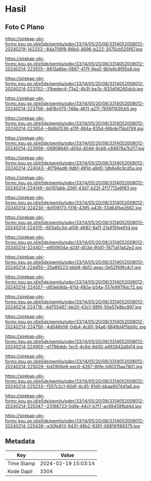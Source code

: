 # Hasil

## Foto C Plano

https://sirekap-obj-formc.kpu.go.id/e5de/pemilu/pdpr/33/14/05/20/08/3314052008012-20240219-142333--84a708f8-86b4-4696-b222-3075cb525f67.jpg

https://sirekap-obj-formc.kpu.go.id/e5de/pemilu/pdpr/33/14/05/20/08/3314052008012-20240214-223555--8813a6be-0887-417f-9ea5-9b1e6c8f95e8.jpg

https://sirekap-obj-formc.kpu.go.id/e5de/pemilu/pdpr/33/14/05/20/08/3314052008012-20240214-223702--31bedec4-73a2-4b3f-be3c-933d06260dcb.jpg

https://sirekap-obj-formc.kpu.go.id/e5de/pemilu/pdpr/33/14/05/20/08/3314052008012-20240214-223758--b819c075-748a-4611-a211-7656f183fcb5.jpg

https://sirekap-obj-formc.kpu.go.id/e5de/pemilu/pdpr/33/14/05/20/08/3314052008012-20240214-223854--4b8b0536-a13f-484a-835d-66bde75bd769.jpg

https://sirekap-obj-formc.kpu.go.id/e5de/pemilu/pdpr/33/14/05/20/08/3314052008012-20240214-223958--06908640-d05d-4048-9cb6-c69978a7b2f7.jpg

https://sirekap-obj-formc.kpu.go.id/e5de/pemilu/pdpr/33/14/05/20/08/3314052008012-20240214-224043--4f794ed6-9db1-491d-a9d0-1db6e8c9cd5a.jpg

https://sirekap-obj-formc.kpu.go.id/e5de/pemilu/pdpr/33/14/05/20/08/3314052008012-20240214-224149--b0151abb-206f-43d7-b22f-2f17712e9f83.jpg

https://sirekap-obj-formc.kpu.go.id/e5de/pemilu/pdpr/33/14/05/20/08/3314052008012-20240214-224230--8d109173-f316-4395-a435-33d64fbe2662.jpg

https://sirekap-obj-formc.kpu.go.id/e5de/pemilu/pdpr/33/14/05/20/08/3314052008012-20240214-224315--603a5c3d-af08-4682-8a11-21a915fee61d.jpg

https://sirekap-obj-formc.kpu.go.id/e5de/pemilu/pdpr/33/14/05/20/08/3314052008012-20240214-224407--e950604a-d24f-403d-9041-7871a51ab2e2.jpg

https://sirekap-obj-formc.kpu.go.id/e5de/pemilu/pdpr/33/14/05/20/08/3314052008012-20240214-224450--25a89223-bbb9-4bf2-aeac-0e52f69fc4c1.jpg

https://sirekap-obj-formc.kpu.go.id/e5de/pemilu/pdpr/33/14/05/20/08/3314052008012-20240214-224557--d93eb9da-411d-480a-b54a-557e9979dc72.jpg

https://sirekap-obj-formc.kpu.go.id/e5de/pemilu/pdpr/33/14/05/20/08/3314052008012-20240214-224718--4d755467-bb20-43c1-98f6-50e57e8bc897.jpg

https://sirekap-obj-formc.kpu.go.id/e5de/pemilu/pdpr/33/14/05/20/08/3314052008012-20240214-224758--4d046b56-0db4-4c60-94a6-6849d4f5bb6c.jpg

https://sirekap-obj-formc.kpu.go.id/e5de/pemilu/pdpr/33/14/05/20/08/3314052008012-20240214-224950--e1796deb-1ec5-4c6d-9d30-a492842a9d14.jpg

https://sirekap-obj-formc.kpu.go.id/e5de/pemilu/pdpr/33/14/05/20/08/3314052008012-20240214-225029--bd2906e8-eec6-4267-90fe-b80315aa7801.jpg

https://sirekap-obj-formc.kpu.go.id/e5de/pemilu/pdpr/33/14/05/20/08/3314052008012-20240214-225233--f557c2c1-60df-4c45-91d0-bbaa907441a6.jpg

https://sirekap-obj-formc.kpu.go.id/e5de/pemilu/pdpr/33/14/05/20/08/3314052008012-20240214-225347--23166723-0d9e-44cf-b7f7-ac69459fbd4d.jpg

https://sirekap-obj-formc.kpu.go.id/e5de/pemilu/pdpr/33/14/05/20/08/3314052008012-20240214-225439--e30fe813-9431-48b2-9361-068191f88375.jpg


## Metadata

| Key        | Value               |
| ---------- | ------------------- |
| Time Stamp | 2024-02-19 15:03:14 |
| Kode Dapil | 3304                |



